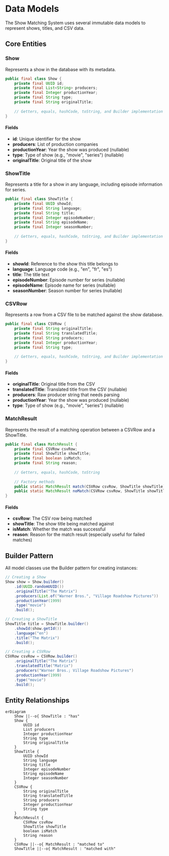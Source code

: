 # Data Models

The Show Matching System uses several immutable data models to represent shows, titles, and CSV data.

## Core Entities

### Show

Represents a show in the database with its metadata.

```java
public final class Show {
    private final UUID id;
    private final List<String> producers;
    private final Integer productionYear;
    private final String type;
    private final String originalTitle;
    
    // Getters, equals, hashCode, toString, and Builder implementation
}
```

#### Fields

- **id**: Unique identifier for the show
- **producers**: List of production companies
- **productionYear**: Year the show was produced (nullable)
- **type**: Type of show (e.g., "movie", "series") (nullable)
- **originalTitle**: Original title of the show

### ShowTitle

Represents a title for a show in any language, including episode information for series.

```java
public final class ShowTitle {
    private final UUID showId;
    private final String language;
    private final String title;
    private final Integer episodeNumber;
    private final String episodeName;
    private final Integer seasonNumber;
    
    // Getters, equals, hashCode, toString, and Builder implementation
}
```

#### Fields

- **showId**: Reference to the show this title belongs to
- **language**: Language code (e.g., "en", "fr", "es")
- **title**: The title text
- **episodeNumber**: Episode number for series (nullable)
- **episodeName**: Episode name for series (nullable)
- **seasonNumber**: Season number for series (nullable)

### CSVRow

Represents a row from a CSV file to be matched against the show database.

```java
public final class CSVRow {
    private final String originalTitle;
    private final String translatedTitle;
    private final String producers;
    private final Integer productionYear;
    private final String type;
    
    // Getters, equals, hashCode, toString, and Builder implementation
}
```

#### Fields

- **originalTitle**: Original title from the CSV
- **translatedTitle**: Translated title from the CSV (nullable)
- **producers**: Raw producer string that needs parsing
- **productionYear**: Year the show was produced (nullable)
- **type**: Type of show (e.g., "movie", "series") (nullable)

### MatchResult

Represents the result of a matching operation between a CSVRow and a ShowTitle.

```java
public final class MatchResult {
    private final CSVRow csvRow;
    private final ShowTitle showTitle;
    private final boolean isMatch;
    private final String reason;
    
    // Getters, equals, hashCode, toString
    
    // Factory methods
    public static MatchResult match(CSVRow csvRow, ShowTitle showTitle) { /*...*/ }
    public static MatchResult noMatch(CSVRow csvRow, ShowTitle showTitle, String reason) { /*...*/ }
}
```

#### Fields

- **csvRow**: The CSV row being matched
- **showTitle**: The show title being matched against
- **isMatch**: Whether the match was successful
- **reason**: Reason for the match result (especially useful for failed matches)

## Builder Pattern

All model classes use the Builder pattern for creating instances:

```java
// Creating a Show
Show show = Show.builder()
    .id(UUID.randomUUID())
    .originalTitle("The Matrix")
    .producers(List.of("Warner Bros.", "Village Roadshow Pictures"))
    .productionYear(1999)
    .type("movie")
    .build();

// Creating a ShowTitle
ShowTitle title = ShowTitle.builder()
    .showId(show.getId())
    .language("en")
    .title("The Matrix")
    .build();

// Creating a CSVRow
CSVRow csvRow = CSVRow.builder()
    .originalTitle("The Matrix")
    .translatedTitle("Matrix")
    .producers("Warner Bros.; Village Roadshow Pictures")
    .productionYear(1999)
    .type("movie")
    .build();
```

## Entity Relationships

```mermaid
erDiagram
    Show ||--o{ ShowTitle : "has"
    Show {
        UUID id
        List producers
        Integer productionYear
        String type
        String originalTitle
    }
    ShowTitle {
        UUID showId
        String language
        String title
        Integer episodeNumber
        String episodeName
        Integer seasonNumber
    }
    CSVRow {
        String originalTitle
        String translatedTitle
        String producers
        Integer productionYear
        String type
    }
    MatchResult {
        CSVRow csvRow
        ShowTitle showTitle
        boolean isMatch
        String reason
    }
    CSVRow ||--o{ MatchResult : "matched to"
    ShowTitle ||--o{ MatchResult : "matched with"

